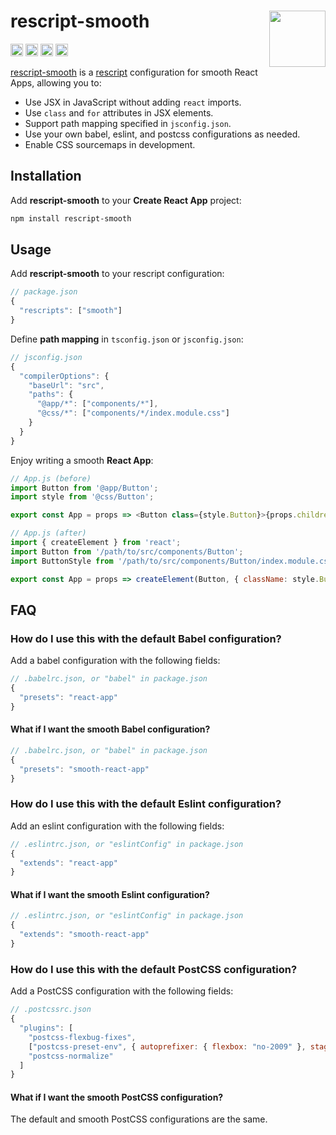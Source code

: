 # rescript-smooth [<img src="https://avatars.githubusercontent.com/u/52989093" alt="" width="90" height="90" align="right">][jsxtools]

[<img alt="npm version" src="https://img.shields.io/npm/v/rescript-smooth.svg" height="20">](https://www.npmjs.com/package/rescript-smooth)
[<img alt="build status" src="https://img.shields.io/travis/jsxtools/jsxtools/master.svg" height="20">](https://travis-ci.org/jsxtools/jsxtools)
[<img alt="issue tracker" src="https://img.shields.io/github/issues/jsxtools/jsxtools/rescript-smooth.svg" height="20">](https://github.com/jsxtools/jsxtools/issues?q=is:issue+is:open+label:rescript-smooth)
[<img alt="pull requests" src="https://img.shields.io/github/issues-pr/jsxtools/jsxtools/rescript-smooth.svg" height="20">](https://github.com/jsxtools/jsxtools/pulls?q=is:pr+is:open+label:rescript-smooth)

[rescript-smooth] is a [rescript] configuration for smooth React Apps, allowing you to:

- Use JSX in JavaScript without adding `react` imports.
- Use `class` and `for` attributes in JSX elements.
- Support path mapping specified in `jsconfig.json`.
- Use your own babel, eslint, and postcss configurations as needed.
- Enable CSS sourcemaps in development.

## Installation

Add **rescript-smooth** to your **Create React App** project:

```sh
npm install rescript-smooth
```

## Usage

Add **rescript-smooth** to your rescript configuration:

```js
// package.json
{
  "rescripts": ["smooth"]
}
```

Define **path mapping** in `tsconfig.json` or `jsconfig.json`:

```js
// jsconfig.json
{
  "compilerOptions": {
    "baseUrl": "src",
    "paths": {
      "@app/*": ["components/*"],
      "@css/*": ["components/*/index.module.css"]
    }
  }
}
```

Enjoy writing a smooth **React App**:

```js
// App.js (before)
import Button from '@app/Button';
import style from '@css/Button';

export const App = props => <Button class={style.Button}>{props.children}</Button>;
```

```js
// App.js (after)
import { createElement } from 'react';
import Button from '/path/to/src/components/Button';
import ButtonStyle from '/path/to/src/components/Button/index.module.css';

export const App = props => createElement(Button, { className: style.Button }, props.children);
```

## FAQ

### How do I use this with the default Babel configuration?

Add a babel configuration with the following fields:

```js
// .babelrc.json, or "babel" in package.json
{
  "presets": "react-app"
}
```

#### What if I want the smooth Babel configuration?

```js
// .babelrc.json, or "babel" in package.json
{
  "presets": "smooth-react-app"
}
```

### How do I use this with the default Eslint configuration?

Add an eslint configuration with the following fields:

```js
// .eslintrc.json, or "eslintConfig" in package.json
{
  "extends": "react-app"
}
```

#### What if I want the smooth Eslint configuration?

```js
// .eslintrc.json, or "eslintConfig" in package.json
{
  "extends": "smooth-react-app"
}
```

### How do I use this with the default PostCSS configuration?

Add a PostCSS configuration with the following fields:

```js
// .postcssrc.json
{
  "plugins": [
    "postcss-flexbug-fixes",
    ["postcss-preset-env", { autoprefixer: { flexbox: "no-2009" }, stage: 3 }],
    "postcss-normalize"
  ]
}
```

#### What if I want the smooth PostCSS configuration?

The default and smooth PostCSS configurations are the same.

[rescript]: https://github.com/harrysolovay/rescripts
[rescript-smooth]: https://github.com/jsxtools/jsxtools/tree/master/packages/rescript-smooth
[jsxtools]: https://github.com/jsxtools/jsxtools
